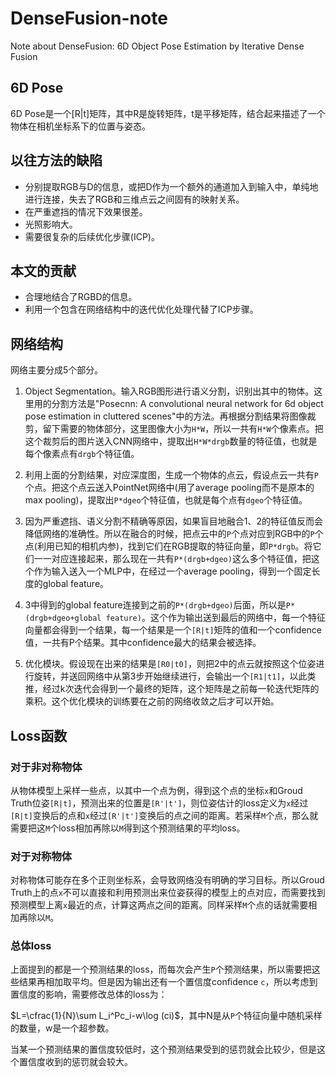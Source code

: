 # DenseFusion-note
Note about DenseFusion: 6D Object Pose Estimation by Iterative Dense Fusion

## 6D Pose

6D Pose是一个[R|t]矩阵，其中R是旋转矩阵，t是平移矩阵，结合起来描述了一个物体在相机坐标系下的位置与姿态。



## 以往方法的缺陷

- 分别提取RGB与D的信息，或把D作为一个额外的通道加入到输入中，单纯地进行连接，失去了RGB和三维点云之间固有的映射关系。
- 在严重遮挡的情况下效果很差。
- 光照影响大。
- 需要很复杂的后续优化步骤(ICP)。



## 本文的贡献

- 合理地结合了RGBD的信息。
- 利用一个包含在网络结构中的迭代优化处理代替了ICP步骤。



## 网络结构

网络主要分成5个部分。

1. Object Segmentation。输入RGB图形进行语义分割，识别出其中的物体。这里用的分割方法是"Posecnn: A convolutional neural network for 6d object pose estimation in cluttered scenes"中的方法。再根据分割结果将图像裁剪，留下需要的物体部分，这里图像大小为`H*W`，所以一共有`H*W`个像素点。把这个裁剪后的图片送入CNN网络中，提取出`H*W*drgb`数量的特征值，也就是每个像素点有`drgb`个特征值。

2. 利用上面的分割结果，对应深度图，生成一个物体的点云，假设点云一共有`P`个点。把这个点云送入PointNet网络中(用了average pooling而不是原本的max pooling)，提取出`P*dgeo`个特征值，也就是每个点有`dgeo`个特征值。
3. 因为严重遮挡、语义分割不精确等原因，如果盲目地融合1、2的特征值反而会降低网络的准确性。所以在融合的时候，把点云中的`P`个点对应到RGB中的`P`个点(利用已知的相机内参)，找到它们在RGB提取的特征向量，即`P*drgb`。将它们一一对应连接起来，那么现在一共有`P*(drgb+dgeo)`这么多个特征值，把这个作为输入送入一个MLP中，在经过一个average pooling，得到一个固定长度的global feature。
4. 3中得到的global feature连接到之前的`P*(drgb+dgeo)`后面，所以是`P*(drgb+dgeo+global feature)`。这个作为输出送到最后的网络中，每一个特征向量都会得到一个结果，每一个结果是一个`[R|t]`矩阵的值和一个confidence值，一共有P个结果。其中confidence最大的结果会被选择。
5. 优化模块。假设现在出来的结果是`[R0|t0]`，则把2中的点云就按照这个位姿进行旋转，并送回网络中从第3步开始继续进行，会输出一个`[R1|t1]`，以此类推，经过k次迭代会得到一个最终的矩阵，这个矩阵是之前每一轮迭代矩阵的乘积。这个优化模块的训练要在之前的网络收敛之后才可以开始。



## Loss函数

### 对于非对称物体

从物体模型上采样一些点，以其中一个点为例，得到这个点的坐标`x`和Groud Truth位姿`[R|t]`，预测出来的位置是`[R'|t']`，则位姿估计的loss定义为`x`经过`[R|t]`变换后的点和`x`经过`[R'|t']`变换后的点之间的距离。若采样`M`个点，那么就需要把这`M`个loss相加再除以`M`得到这个预测结果的平均loss。

### 对于对称物体

对称物体可能存在多个正则坐标系，会导致网络没有明确的学习目标。所以Groud Truth上的点`x`不可以直接和利用预测出来位姿获得的模型上的点对应，而需要找到预测模型上离`x`最近的点，计算这两点之间的距离。同样采样`M`个点的话就需要相加再除以`M`。

### 总体loss

上面提到的都是一个预测结果的loss，而每次会产生`P`个预测结果，所以需要把这些结果再相加取平均。但是因为输出还有一个置信度confidence `c`，所以考虑到置信度的影响，需要修改总体的loss为：

$L=\cfrac{1}{N}\sum L_i^Pc_i-w\log (ci)$，其中N是从`P`个特征向量中随机采样的数量，w是一个超参数。

当某一个预测结果的置信度较低时，这个预测结果受到的惩罚就会比较少，但是这个置信度收到的惩罚就会较大。
